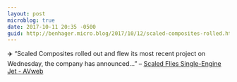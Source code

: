 ```yaml
---
layout: post
microblog: true
date: 2017-10-11 20:35 -0500
guid: http://benhager.micro.blog/2017/10/12/scaled-composites-rolled.html
---
```

✈️ “Scaled Composites rolled out and flew its most recent project on Wednesday, the company has announced…” – [Scaled Flies Single-Engine Jet - AVweb](https://www.avweb.com/avwebflash/news/Scaled-Flies-Single-Engine-Jet-229763-1.html)
